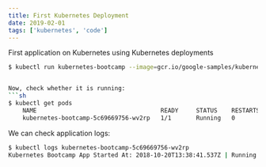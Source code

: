 ```yaml
---
title: First Kubernetes Deployment
date: 2019-02-01
tags: ['kubernetes', 'code']
---
```


First application on Kubernetes using Kubernetes deployments

<!--more-->

```sh
$ kubectl run kubernetes-bootcamp --image=gcr.io/google-samples/kubernetes-bootcamp:v1 --port=8080


Now, check whether it is running:
```sh
$ kubectl get pods
    NAME                                   READY     STATUS    RESTARTS   AGE
    kubernetes-bootcamp-5c69669756-wv2rp   1/1       Running   0          11s
```

We can check application logs:
```sh
$ kubectl logs kubernetes-bootcamp-5c69669756-wv2rp
Kubernetes Bootcamp App Started At: 2018-10-20T13:38:41.537Z | Running On:  kubernetes-bootcamp-5c69669756-wv2rp
```
